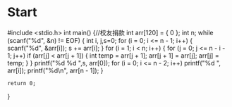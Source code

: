 # Start
#include <stdio.h>
int main()
{//校友捐款
	int arr[120] = { 0 };
	int n;
	while (scanf("%d", &n) != EOF)
	{
		int i, j,s=0;
		for (i = 0; i <= n - 1; i++)
		{
			scanf("%d", &arr[i]);
			s += arr[i];
		}
		for (i = 1; i < n; i++)
		{
			for (j = 0; j <= n - i - 1; j++)
				if (arr[j] < arr[j + 1])
				{
					int temp = arr[j + 1];
					arr[j + 1] = arr[j];
					arr[j] = temp;
				}
		}
		printf("%d %d ",s, arr[0]);
		for (i = 0; i <= n - 2; i++)
			printf("%d ", arr[i]);
		printf("%d\n", arr[n - 1]);
	}

	return 0;
}

